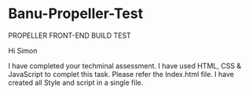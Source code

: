 # Banu-Propeller-Test
PROPELLER FRONT-END BUILD TEST

Hi Simon

I have completed your techminal assessment.
I have used HTML, CSS & JavaScript to complet this task.
Please refer the Index.html file.
I have created all Style and script in a single file.